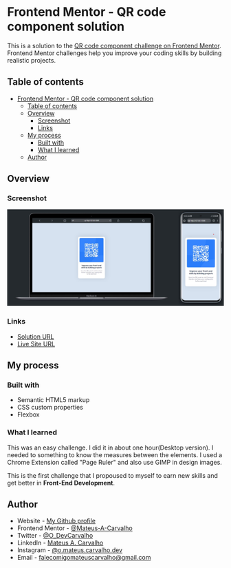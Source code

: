 # Frontend Mentor - QR code component solution

This is a solution to the [QR code component challenge on Frontend Mentor](https://www.frontendmentor.io/challenges/qr-code-component-iux_sIO_H). Frontend Mentor challenges help you improve your coding skills by building realistic projects. 

## Table of contents

- [Frontend Mentor - QR code component solution](#frontend-mentor---qr-code-component-solution)
  - [Table of contents](#table-of-contents)
  - [Overview](#overview)
    - [Screenshot](#screenshot)
    - [Links](#links)
  - [My process](#my-process)
    - [Built with](#built-with)
    - [What I learned](#what-i-learned)
  - [Author](#author)


## Overview

### Screenshot

![Project View](./assets/public/project-view.jpg)

### Links

- [Solution URL](https://github.com/Mateus-A-Carvalho/qr-code-frontmentor-challenge)
- [Live Site URL](https://mateus-a-carvalho.github.io/qr-code-frontmentor-challenge/)

## My process

### Built with

- Semantic HTML5 markup
- CSS custom properties
- Flexbox

### What I learned

This was an easy challenge. I did it in about one hour(Desktop version). I needed to something to know the measures between the elements. I used a Chrome Extension called "Page Ruler" and also use GIMP in design images. 

This is the first challenge that I propoused to myself to earn new skills and get better in **Front-End Development**. 

## Author

- Website - [My Github profile](https://github.com/Mateus-A-Carvalho)
- Frontend Mentor - [@Mateus-A-Carvalho](https://www.frontendmentor.io/profile/Mateus-A-Carvalho)
- Twitter - [@O_DevCarvalho](https://x.com/O_DevCarvalho)
- LinkedIn - [Mateus A. Carvalho](https://www.linkedin.com/in/mateus-a-carvalho/)
- Instagram - [@o.mateus.carvalho.dev](https://www.instagram.com/o.mateus.carvalho.dev/)
- Email - falecomigomateuscarvalho@gmail.com


